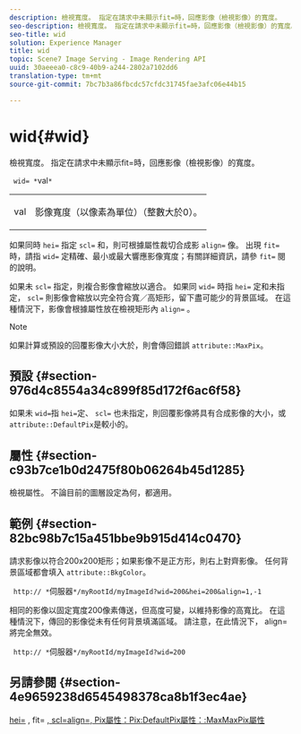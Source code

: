 ```yaml
---
description: 檢視寬度。 指定在請求中未顯示fit=時，回應影像（檢視影像）的寬度。
seo-description: 檢視寬度。 指定在請求中未顯示fit=時，回應影像（檢視影像）的寬度。
seo-title: wid
solution: Experience Manager
title: wid
topic: Scene7 Image Serving - Image Rendering API
uuid: 30aeeea0-c8c9-40b9-a244-2802a7102dd6
translation-type: tm+mt
source-git-commit: 7bc7b3a86fbcdc57cfdc31745fae3afc06e44b15

---
```



# wid{#wid}

檢視寬度。 指定在請求中未顯示fit=時，回應影像（檢視影像）的寬度。

` wid= *`val`*`

<table id="simpletable_E217453246F5441C896C1F69EA4D4218"> 
 <tr class="strow"> 
  <td class="stentry"> <p> <span class="varname"> val </span> </p> </td> 
  <td class="stentry"> <p>影像寬度（以像素為單位）（整數大於0）。 </p> </td> 
 </tr> 
</table>

如果同時 `hei=` 指定 `scl=` 和，則可根據屬性裁切合成影 `align=` 像。 出現 `fit=` 時，請指 `wid=` 定精確、最小或最大響應影像寬度；有關詳細資訊，請參 `fit=` 閱的說明。

如果未 `scl=` 指定，則複合影像會縮放以適合。 如果同 `wid=` 時指 `hei=` 定和未指定， `scl=` 則影像會縮放以完全符合寬／高矩形，留下盡可能少的背景區域。 在這種情況下，影像會根據屬性放在檢視矩形內 `align=` 。

>[!NOTE]
>
>如果計算或預設的回覆影像大小大於，則會傳回錯誤 `attribute::MaxPix`。

## 預設 {#section-976d4c8554a34c899f85d172f6ac6f58}

如果未 `wid=`指 `hei=`定、 `scl=` 也未指定，則回覆影像將具有合成影像的大小，或 `attribute::DefaultPix`是較小的。

## 屬性 {#section-c93b7ce1b0d2475f80b06264b45d1285}

檢視屬性。 不論目前的圖層設定為何，都適用。

## 範例 {#section-82bc98b7c15a451bbe9b915d414c0470}

請求影像以符合200x200矩形；如果影像不是正方形，則右上對齊影像。 任何背景區域都會填入 `attribute::BkgColor`。

` http:// *`伺服器`*/myRootId/myImageId?wid=200&hei=200&align=1,-1`

相同的影像以固定寬度200像素傳送，但高度可變，以維持影像的高寬比。 在這種情況下，傳回的影像從未有任何背景填滿區域。 請注意，在此情況下， align=將完全無效。

` http:// *`伺服器`*/myRootId/myImageId?wid=200`

## 另請參閱 {#section-4e9659238d6545498378ca8b1f3ec4ae}

[hei=](../../../../../is-api/http-ref/image-serving-api-ref/c-http-protocol-reference/c-command-reference/r-is-http-hei.md#reference-6d6f556ccc0e4b98a815e8a5c1944a96) , fit= [, scl=align=](../../../../../is-api/http-ref/image-serving-api-ref/c-http-protocol-reference/c-command-reference/r-fit.md#reference-f11bff6d93d143d6b135de3a923bc989)[](../../../../../is-api/http-ref/image-serving-api-ref/c-http-protocol-reference/c-command-reference/r-scl.md#reference-b2a74e493d0d407e98fe350551ba3fcc)[](../../../../../is-api/http-ref/image-serving-api-ref/c-http-protocol-reference/c-command-reference/r-align.md#reference-b7d6b87c75124d78884f916dd6544bc7)[](../../../../../is-api/image-catalog/image-serving-api-ref/c-image-catalog-reference/c-attributes-reference/r-defaultpix.md#reference-996b2c22b30f4fd9b970c84063306df1)[, Pix屬性：Pix:DefaultPix屬性：:MaxMaxPix屬性](../../../../../is-api/image-catalog/image-serving-api-ref/c-image-catalog-reference/c-attributes-reference/r-maxpix.md#reference-e167d396ac794079ba8b5e6eb16eeda5)
